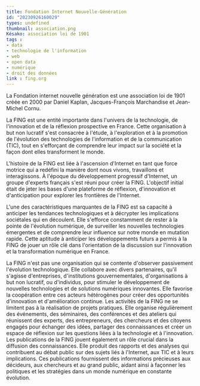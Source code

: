 ```yaml
---
title: Fondation Internet Nouvelle-Génération
id: "20230926160029"
types: undefined
thumbnail: association.png
Késako: association loi de 1901
tags :
- data
- technologie de l'information
- web
- open data
- numérique
- droit des données
link : fing.org
---
```


La Fondation internet nouvelle génération est une association loi de 1901 créée en 2000 par Daniel Kaplan, Jacques-François Marchandise et Jean-Michel Cornu.

La FING est une entité importante dans l'univers de la technologie, de l'innovation et de la réflexion prospective en France. Cette organisation à but non lucratif s'est consacrée à l'étude, à l'exploration et à la promotion de l'évolution des technologies de l'information et de la communication (TIC), tout en s'efforçant de comprendre leur impact sur la société et la façon dont elles transforment le monde.

L'histoire de la FING est liée à l'ascension d'Internet en tant que force motrice qui a redéfini la manière dont nous vivons, travaillons et interagissons. À l'époque du développement progressif d'Internet, un groupe d'experts français s'est réuni pour créer la FING. L'objectif initial était de jeter les bases d'une plateforme de réflexion, d'innovation et d'anticipation pour explorer les frontières de l'Internet.

L'une des caractéristiques marquantes de la FING est sa capacité à anticiper les tendances technologiques et à décrypter les implications sociétales qui en découlent. Elle s'efforce constamment de rester à la pointe de l'évolution numérique, de surveiller les nouvelles technologies émergentes et de comprendre leur influence sur notre monde en mutation rapide. Cette aptitude à anticiper les développements futurs a permis à la FING de jouer un rôle clé dans l'orientation de la discussion sur l'innovation et la transformation numérique en France.

La FING n'est pas une organisation qui se contente d'observer passivement l'évolution technologique. Elle collabore avec divers partenaires, qu'il s'agisse d'entreprises, d'institutions gouvernementales, d'organisations à but non lucratif, ou d'individus, pour stimuler le développement de nouvelles technologies et de solutions numériques innovantes. Elle favorise la coopération entre ces acteurs hétérogènes pour créer des opportunités d'innovation et d'amélioration continue. Les activités de la FING ne se limitent pas à la réalisation de projets pratiques. 
Elle organise régulièrement des événements, des séminaires, des conférences et des ateliers qui réunissent des experts, des entrepreneurs, des chercheurs et des citoyens engagés pour échanger des idées, partager des connaissances et créer un espace de réflexion sur les questions liées à la technologie et à l'innovation. Les publications de la FING jouent également un rôle crucial dans la diffusion des connaissances. Elle produit des rapports et des analyses qui contribuent au débat public sur des sujets liés à l'Internet, aux TIC et à leurs implications. Ces publications fournissent des informations précieuses aux décideurs, aux chercheurs et au grand public, aidant ainsi à façonner les politiques et les stratégies dans un monde numérique en constante évolution.
